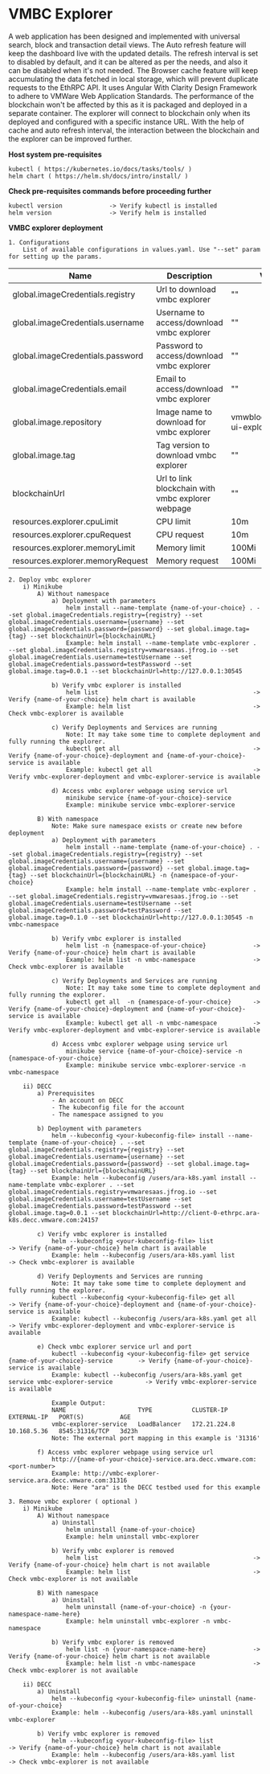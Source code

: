 # VMBC Explorer
A web application has been designed and implemented with universal search, block and transaction detail views. The Auto refresh feature will keep the dashboard live with the updated details. The refresh interval is set to disabled by default, and it can be altered as per the needs, and also it can be disabled when it's not needed. The Browser cache feature will keep accumulating the data fetched in local storage, which will prevent duplicate requests to the EthRPC API. It uses Angular With Clarity Design Framework to adhere to VMWare Web Application Standards. The performance of the blockchain won't be affected by this as it is packaged and deployed in a separate container. The explorer will connect to blockchain only when its deployed and configured with a specific instance URL. With the help of cache and auto refresh interval, the interaction between the blockchain and the explorer can be improved further.

**Host system pre-requisites**

    kubectl ( https://kubernetes.io/docs/tasks/tools/ )
    helm chart ( https://helm.sh/docs/intro/install/ )

**Check pre-requisites commands before proceeding further**

    kubectl version             -> Verify kubectl is installed
    helm version                -> Verify helm is installed

**VMBC explorer deployment**

    1. Configurations
        List of available configurations in values.yaml. Use "--set" param for setting up the params.
| Name                             | Description                                      | Value                       | Type      |
|----------------------------------|--------------------------------------------------|-----------------------------|-----------|
| global.imageCredentials.registry | Url to download vmbc explorer                    | ""                          | Mandatory |
| global.imageCredentials.username | Username to access/download vmbc explorer        | ""                          | Mandatory |
| global.imageCredentials.password | Password to access/download vmbc explorer        | ""                          | Mandatory |
| global.imageCredentials.email    | Email to access/download vmbc explorer           | ""                          | Optional  |
| global.image.repository          | Image name to download for vmbc explorer         | vmwblockchain/eth-ui-explorer | Optional |
| global.image.tag                 | Tag version to download vmbc explorer            | ""                          | Mandatory |
| blockchainUrl                    | Url to link blockchain with vmbc explorer webpage | ""                          | Mandatory |
| resources.explorer.cpuLimit      | CPU limit                                        | 10m                         |     Optional      |
| resources.explorer.cpuRequest             | CPU request                                      | 10m                         |   Optional        |
| resources.explorer.memoryLimit            | Memory limit                                     | 100Mi                         |    Optional       |
| resources.explorer.memoryRequest          | Memory request                                   | 100Mi                         |     Optional      |

    2. Deploy vmbc explorer
        i) Minikube
            A) Without namespace
                a) Deployment with parameters
                    helm install --name-template {name-of-your-choice} . --set global.imageCredentials.registry={registry} --set global.imageCredentials.username={username} --set global.imageCredentials.password={password} --set global.image.tag={tag} --set blockchainUrl={blockchainURL}
                    Example: helm install --name-template vmbc-explorer . --set global.imageCredentials.registry=vmwaresaas.jfrog.io --set global.imageCredentials.username=testUsername --set global.imageCredentials.password=testPassword --set global.image.tag=0.0.1 --set blockchainUrl=http://127.0.0.1:30545
                    
                b) Verify vmbc explorer is installed
                    helm list                                           -> Verify {name-of-your-choice} helm chart is available
                    Example: helm list                                  -> Check vmbc-explorer is available
    
                c) Verify Deployments and Services are running
                    Note: It may take some time to complete deployment and fully running the explorer.
                    kubectl get all                                     -> Verify {name-of-your-choice}-deployment and {name-of-your-choice}-service is available
                    Example: kubectl get all                            -> Verify vmbc-explorer-deployment and vmbc-explorer-service is available
    
                d) Access vmbc explorer webpage using service url
                    minikube service {name-of-your-choice}-service
                    Example: minikube service vmbc-explorer-service
            
            B) With namespace
                Note: Make sure namespace exists or create new before deployment
                a) Deployment with parameters
                    helm install --name-template {name-of-your-choice} . --set global.imageCredentials.registry={registry} --set global.imageCredentials.username={username} --set global.imageCredentials.password={password} --set global.image.tag={tag} --set blockchainUrl={blockchainURL} -n {namespace-of-your-choice}
                    Example: helm install --name-template vmbc-explorer . --set global.imageCredentials.registry=vmwaresaas.jfrog.io --set global.imageCredentials.username=testUsername --set global.imageCredentials.password=testPassword --set global.image.tag=0.1.0 --set blockchainUrl=http://127.0.0.1:30545 -n vmbc-namespace
                    
                b) Verify vmbc explorer is installed
                    helm list -n {namespace-of-your-choice}             -> Verify {name-of-your-choice} helm chart is available
                    Example: helm list -n vmbc-namespace                -> Check vmbc-explorer is available
    
                c) Verify Deployments and Services are running
                    Note: It may take some time to complete deployment and fully running the explorer.
                    kubectl get all  -n {namespace-of-your-choice}      -> Verify {name-of-your-choice}-deployment and {name-of-your-choice}-service is available
                    Example: kubectl get all -n vmbc-namespace          -> Verify vmbc-explorer-deployment and vmbc-explorer-service is available
    
                d) Access vmbc explorer webpage using service url
                    minikube service {name-of-your-choice}-service -n {namespace-of-your-choice}
                    Example: minikube service vmbc-explorer-service -n vmbc-namespace
        
        ii) DECC
            a) Prerequisites
                - An account on DECC
                - The kubeconfig file for the account
                - The namespace assigned to you
            
            b) Deployment with parameters
                helm --kubeconfig <your-kubeconfig-file> install --name-template {name-of-your-choice} . --set global.imageCredentials.registry={registry} --set global.imageCredentials.username={username} --set global.imageCredentials.password={password} --set global.image.tag={tag} --set blockchainUrl={blockchainURL}
                Example: helm --kubeconfig /users/ara-k8s.yaml install --name-template vmbc-explorer . --set global.imageCredentials.registry=vmwaresaas.jfrog.io --set global.imageCredentials.username=testUsername --set global.imageCredentials.password=testPassword --set global.image.tag=0.0.1 --set blockchainUrl=http://client-0-ethrpc.ara-k8s.decc.vmware.com:24157
                    
            c) Verify vmbc explorer is installed
                helm --kubeconfig <your-kubeconfig-file> list                           -> Verify {name-of-your-choice} helm chart is available
                Example: helm --kubeconfig /users/ara-k8s.yaml list                     -> Check vmbc-explorer is available
    
            d) Verify Deployments and Services are running
                Note: It may take some time to complete deployment and fully running the explorer.
                kubectl --kubeconfig <your-kubeconfig-file> get all                     -> Verify {name-of-your-choice}-deployment and {name-of-your-choice}-service is available
                Example: kubectl --kubeconfig /users/ara-k8s.yaml get all               -> Verify vmbc-explorer-deployment and vmbc-explorer-service is available
            
            e) Check vmbc explorer service url and port
                kubectl --kubeconfig <your-kubeconfig-file> get service {name-of-your-choice}-service       -> Verify {name-of-your-choice}-service is available
                Example: kubectl --kubeconfig /users/ara-k8s.yaml get service vmbc-explorer-service         -> Verify vmbc-explorer-service is available
                
                Example Output:
                NAME                    TYPE           CLUSTER-IP     EXTERNAL-IP   PORT(S)          AGE
                vmbc-explorer-service   LoadBalancer   172.21.224.8   10.168.5.36   8545:31316/TCP   3d23h
                Note: The external port mapping in this example is '31316'
           
            f) Access vmbc explorer webpage using service url
                http://{name-of-your-choice}-service.ara.decc.vmware.com:<port-number>
                Example: http://vmbc-explorer-service.ara.decc.vmware.com:31316
                Note: Here "ara" is the DECC testbed used for this example

    3. Remove vmbc explorer ( optional )
        i) Minikube
            A) Without namespace
                a) Uninstall
                    helm uninstall {name-of-your-choice}
                    Example: helm uninstall vmbc-explorer
    
                b) Verify vmbc explorer is removed
                    helm list                                           -> Verify {name-of-your-choice} helm chart is not available
                    Example: helm list                                  -> Check vmbc-explorer is not available
    
            B) With namespace
                a) Uninstall
                    helm uninstall {name-of-your-choice} -n {your-namespace-name-here}
                    Example: helm uninstall vmbc-explorer -n vmbc-namespace
    
                b) Verify vmbc explorer is removed
                    helm list -n {your-namespace-name-here}             -> Verify {name-of-your-choice} helm chart is not available
                    Example: helm list -n vmbc-namespace                -> Check vmbc-explorer is not available
        
        ii) DECC
            a) Uninstall
                helm --kubeconfig <your-kubeconfig-file> uninstall {name-of-your-choice}
                Example: helm --kubeconfig /users/ara-k8s.yaml uninstall vmbc-explorer
    
            b) Verify vmbc explorer is removed
                helm --kubeconfig <your-kubeconfig-file> list               -> Verify {name-of-your-choice} helm chart is not available
                Example: helm --kubeconfig /users/ara-k8s.yaml list         -> Check vmbc-explorer is not available